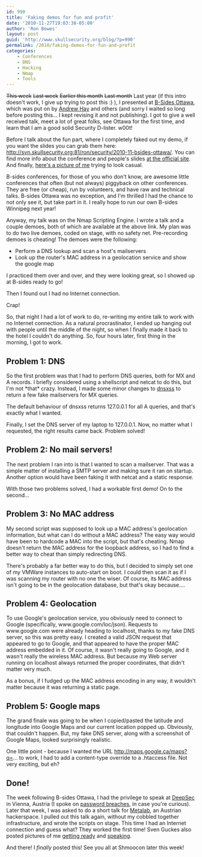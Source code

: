 ```yaml
---
id: 990
title: 'Faking demos for fun and profit'
date: '2010-11-27T19:03:38-05:00'
author: 'Ron Bowes'
layout: post
guid: 'http://www.skullsecurity.org/blog/?p=990'
permalink: /2010/faking-demos-for-fun-and-profit
categories:
    - Conferences
    - DNS
    - Hacking
    - Nmap
    - Tools
---
```


<s>This week</s> <s>Last week</s> <s>Earlier this month</s> <s>Last month</s> Last year (if this intro doesn't work, I give up trying to post this :) ), I presented at <a href='http://www.securitybsides.com/w/page/26807426/BSidesOttawa'>B-Sides Ottawa</a>, which was put on by <a href='http://www.andrewhay.ca/'>Andrew Hay</a> and others (and sorry I waited so long before posting this... I kept revising it and not publishing). I got to give a well received talk, meet a lot of great folks, see Ottawa for the first time, and learn that I am a good solid Security D-lister. w00t! 

Before I talk about the fun part, where I completely faked out my demo, if you want the slides you can grab them here:
<a href='http://svn.skullsecurity.org:81/ron/security/2010-11-bsides-ottawa/'>http://svn.skullsecurity.org:81/ron/security/2010-11-bsides-ottawa/</a>. You can find more info about the conference and people's slides <a href='http://www.securitybsides.com/w/page/26807426/BSidesOttawa'>at the official site</a>. And finally, <a href='http://www.flickr.com/photos/jack_daniel/5172813651/in/set-72157625373535766/'>here's a picture of me</a> trying to look casual. 

B-sides conferences, for those of you who don't know, are awesome little conferences that often (but not always) piggyback on other conferences. They are free (or cheap), run by volunteers, and have raw and technical talks. B-sides Ottawa was no exception, and I'm thrilled I had the chance to not only see it, but take part in it. I really hope to run our own B-sides Winnipeg next year!
<!--more-->
Anyway, my talk was on the Nmap Scripting Engine. I wrote a talk and a couple demoes, both of which are available at the above link. My plan was to do two live demoes, coded on stage, with no safety net. Pre-recording demoes is cheating! The demoes were the following:
<ul>
<li>Perform a DNS lookup and scan a host's mailservers</li>
<li>Look up the router's MAC address in a geolocation service and show the google map</li>
</ul>

I practiced them over and over, and they were looking great, so I showed up at B-sides ready to go! 

Then I found out I had no Internet connection. 

Crap! 

So, that night I had a lot of work to do, re-writing my entire talk to work with no Internet connection. As a natural procrastinator, I ended up hanging out with people until the middle of the night, so when I finally made it back to the hotel I couldn't do anything. So, four hours later, first thing in the morning, I got to work. 

<h2>Problem 1: DNS</h2>
So the first problem was that I had to perform DNS queries, both for MX and A records. I briefly considered using a shellscript and netcat to do this, but I'm not *that* crazy. Instead, I made some minor changes to <a href='/wiki/index.php/Dnsxss'>dnsxss</a> to return a few fake mailservers for MX queries. 

The default behaviour of dnsxss returns 127.0.0.1 for all A queries, and that's exactly what I wanted. 

Finally, I set the DNS server of my laptop to 127.0.0.1. Now, no matter what I requested, the right results came back. Problem solved! 

<h2>Problem 2: No mail servers!</h2>
The next problem I ran into is that I wanted to scan a mailserver. That was a simple matter of installing a SMTP server and making sure it ran on startup. Another option would have been faking it with netcat and a static response. 

With those two problems solved, I had a workable first demo! On to the second...

<h2>Problem 3: No MAC address</h2>
My second script was supposed to look up a MAC address's geolocation information, but what can I do without a MAC address? The easy way would have been to hardcode a MAC into the script, but that's cheating. Nmap doesn't return the MAC address for the loopback address, so I had to find a better way to cheat than simply redirecting DNS. 

There's probably a far better way to do this, but I decided to simply set one of my VMWare instances to auto-start on boot. I could then scan it as if I was scanning my router with no one the wiser. Of course, its MAC address isn't going to be in the geolocation database, but that's okay because....

<h2>Problem 4: Geolocation</h2>
To use Google's geolocation service, you obviously need to connect to Google (specifically, www.google.com/loc/json). Requests to www.google.com were already heading to localhost, thanks to my fake DNS server, so this was pretty easy. I created a valid JSON request that appeared to go to Google, and that appeared to have the proper MAC address embedded in it. Of course, it wasn't really going to Google, and it wasn't really the wireless MAC address. But because my Web server running on localhost always returned the proper coordinates, that didn't matter very much. 

As a bonus, if I fudged up the MAC address encoding in any way, it wouldn't matter because it was returning a static page. 

<h2>Problem 5: Google maps</h5>
The grand finale was going to be when I copied/pasted the latitude and longitude into Google Maps and our current location popped up. Obviously, that couldn't happen. But, my fake DNS server, along with a screenshot of Google Maps, looked surprisingly realistic. 

One little point - because I wanted the URL http://maps.google.ca/maps?q=... to work, I had to add a content-type override to a .htaccess file. Not very exciting, but eh?

<h2>Done!</h2>
The week following B-sides Ottawa, I had the privilege to speak at <a href='https://deepsec.net/'>DeepSec</a> in Vienna, Austria (I spoke on <a href='/wiki/index.php/Passwords'>password breaches</a>, in case you're curious). Later that week, I was asked to do a short talk for <a href='http://metalab.at/wiki/English'>Metalab</a>, an Austrian hackerspace. I pulled out this talk again, without my cobbled together infrastructure, and wrote the scripts on stage. This time I had an Internet connection and guess what? They worked the first time! Sven Guckes also posted pictures of me <a href='http://www.guckes.net/pics.2010-11-27/.tmp/SL385042.JPG.html'>getting ready</a> and <a href='http://www.guckes.net/pics.2010-11-27/.tmp/SL385050.JPG.html'>speaking</a>. 

And there! I *finally* posted this! See you all at Shmoocon later this week! 

